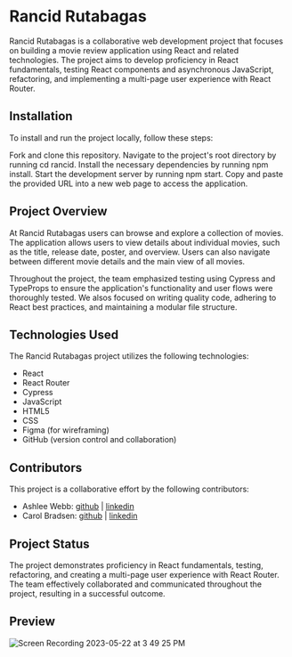 # Rancid Rutabagas
Rancid Rutabagas is a collaborative web development project that focuses on building a movie review application using React and related technologies. The project aims to develop proficiency in React fundamentals, testing React components and asynchronous JavaScript, refactoring, and implementing a multi-page user experience with React Router.

## Installation
To install and run the project locally, follow these steps:

Fork and clone this repository.
Navigate to the project's root directory by running cd rancid.
Install the necessary dependencies by running npm install.
Start the development server by running npm start.
Copy and paste the provided URL into a new web page to access the application.

## Project Overview
At Rancid Rutabagas users can browse and explore a collection of movies. The application allows users to view details about individual movies, such as the title, release date, poster, and overview. Users can also navigate between different movie details and the main view of all movies.

Throughout the project, the team emphasized testing using Cypress and TypeProps to ensure the application's functionality and user flows were thoroughly tested. We alsos focused on writing quality code, adhering to React best practices, and maintaining a modular file structure.

## Technologies Used
The Rancid Rutabagas project utilizes the following technologies:
- React
- React Router
- Cypress
- JavaScript
- HTML5
- CSS
- Figma (for wireframing)
- GitHub (version control and collaboration)

## Contributors
This project is a collaborative effort by the following contributors:

- Ashlee Webb: [github](https://github.com/AshleeAWebb) | [linkedin](https://www.linkedin.com/in/ashlee-webb)
- Carol Bradsen: [github](https://github.com/CBradsen) | [linkedin](https://www.linkedin.com/in/carol-bradsen/)

## Project Status
The project demonstrates proficiency in React fundamentals, testing, refactoring, and creating a multi-page user experience with React Router. 
The team effectively collaborated and communicated throughout the project, resulting in a successful outcome.

## Preview
![Screen Recording 2023-05-22 at 3 49 25 PM](https://github.com/CBradsen/rancid/assets/117617970/646dd5a0-bd28-40d1-8e06-bc20a8f9414e)

